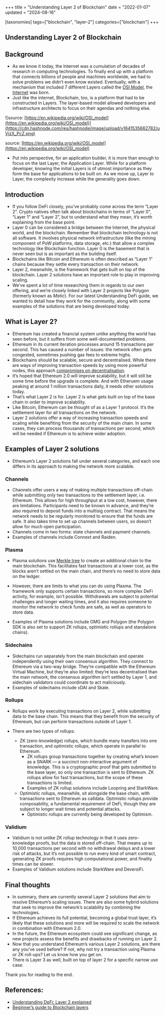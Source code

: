 +++
title = "Understanding Layer 2 of Blockchain"
date = "2022-01-07"
updated = "2024-08-16"

[taxonomies]
tags=["blockchain", "layer-2"]
categories=["blockchain"]
+++
## Understanding Layer 2 of Blockchain

## Background

- As we know it today, the Internet was a cumulation of decades of research in computing technologies. To finally end up with a platform that connects billions of people and machines worldwide, we had to solve problems we didn’t even know existed. Eventually, with a mechanism that included 7 different Layers called the [OSI Model](https://en.wikipedia.org/wiki/OSI_model), the [Internet](https://en.wikipedia.org/wiki/Internet) was born.
- Just like the internet, Blockchain, too, is a platform that had to be constructed in Layers. The layer-based model allowed developers and infrastructure architects to focus on their agendas and nothing else.

![source: [https://en.wikipedia.org/wiki/OSI_model](https://en.wikipedia.org/wiki/OSI_model)](https://cdn.hashnode.com/res/hashnode/image/upload/v1641535662782/uVjzX_PcZ.png)


source: [https://en.wikipedia.org/wiki/OSI_model](https://en.wikipedia.org/wiki/OSI_model)

- Put into perspective, for an application builder, it is more than enough to focus on the last Layer, the Application Layer. While for a platform developer, knowing the initial Layers is of utmost importance as they form the base for applications to be built on. As we move up, Layer to Layer, the complexity increase while the generality goes down.

## Introduction

- If you follow DeFi closely, you’ve probably come across the term “Layer 2”. Crypto natives often talk about blockchains in terms of “Layer 0”, “Layer 1”  and “Layer 2”, but to understand what they mean, it’s worth explaining from the base point.
- Layer 0 can be considered a bridge between the Internet, the physical world, and the blockchain. Remember that blockchain technology is not all software. It involves
physical network infrastructure (like the mining component of PoW platforms, data storage, etc.) that allow a complex technology like Blockchain function. Layer 0 is the basement that is never seen but is as important as the building itself.
- Blockchains like Bitcoin and Ethereum is often described as “Layer 1” chains because they settle every transaction on their network.
- Layer 2, meanwhile, is the framework that gets built on top of the blockchain. Layer 2 solutions have an important role to play in improving scaling.
- We’ve spent a lot of time researching them in regards to our own offering, and we’re closely linked with Layer 2 projects like Polygon (formerly known as *Matic*). For our latest Understanding DeFi guide, we wanted to detail how they work for the community, along with some examples of the solutions that are being developed today.

## **What is Layer 2?**

- Ethereum has created a financial system unlike anything the world has seen before, but it suffers from some well-documented problems.
- Ethereum in its current iteration processes around 15 transactions per second. This has caused a number of issues: the network often gets congested, sometimes pushing gas fees to extreme highs.
- Blockchains should be scalable, secure and decentralised. While there are ways of improving transaction speeds by using more powerful nodes, this approach [compromises on decentralisation](https://twitter.com/SBF_Alameda/status/1343436567847739392).
- It’s hoped that Ethereum 2.0 will improve scalability, but it will still be some time before the upgrade is complete. And with Etheruem usage peaking at around 1 million transactions daily, it needs other solutions today.
- That’s what Layer 2 is for. Layer 2 is what gets built on top of the base chain in order to improve scalability.
- Like Bitcoin, Ethereum can be thought of as a Layer 1 protocol. It’s the settlement layer for all transactions on the network.
- Layer 2 solutions offer a way of increasing transaction speeds and scaling while benefiting from the security of the main chain. In some cases, they can process thousands of transactions per second, which will be needed if Ethereum is to achieve wider adoption.

## **Examples of Layer 2 solutions**

- Ethereum’s Layer 2 solutions fall under several categories, and each one differs in its approach to making the network more scalable.

### **Channels**

- Channels offer users a way of making multiple transactions off-chain while submitting only two transactions to the settlement layer, i.e. Ethereum. This allows for high throughput at a low cost, however, there are limitations. Participants need to be known in advance, and they’re also required to deposit funds into a multisig contract. That means the network needs to be regularly monitored to ensure that the funds are safe. It also takes time to set up channels between users, so doesn’t allow for much open participation.
- Channels come in two forms: state channels and payment channels.
- Examples of channels include Connext and Raiden.

### **Plasma**

- Plasma solutions use [Merkle tree](https://en.wikipedia.org/wiki/Merkle_tree) to create an additional chain to the main blockchain. This facilitates fast transactions at a lower cost, as the blocks aren’t settled on the main chain, and there’s no need to store data on the ledger.

- However, there are limits to what you can do using Plasma. The framework only supports certain transactions, so more complex DeFi activity, for example, isn’t possible. Withdrawals are subject to potential challenges and longer waiting times, and it also requires someone to monitor the network to check funds are safe, as well as operators to store data.
- Examples of Plasma solutions include OMG and Polygon (the Polygon SDK is also set to support ZK rollups, optimistic rollups and standalone chains).

### **Sidechains**

- Sidechains run separately from the main blockchain and operate independently using their own consensus algorithm. They connect to Ethereum via a two-way bridge. They’re compatible with the Ethereum Virtual Machine, but they’re also limited: they’re less decentralised than the main network, the consensus algorithm isn’t settled by Layer 1, and sidechain validators could coordinate to act maliciously.
- Examples of sidechains include xDAI and Skale.

### **Rollups**

- Rollups work by executing transactions on Layer 2, while submitting data to the base chain. This means that they benefit from the security of Ethereum, but can perform transactions outside of Layer 1.

- There are two types of rollups:
    - ZK (zero-knowledge) rollups, which bundle many transfers into one transaction, and optimistic rollups, which operate in parallel to Ethereum.
        - ZK rollups group transactions together by creating what’s known as a SNARK — a succinct non-interactive argument of knowledge. This is a cryptographic proof that gets submitted to the base layer, so only one transaction is sent to Ethereum. ZK rollups allow for fast transactions, but the scope of these transactions is limited.
        - Examples of ZK rollup solutions include Loopring and StarkWare.
    - Optimistic rollups, meanwhile, sit alongside the base chain, with transactions sent to Ethereum as calldata. Optimistic rollups provide composability, a fundamental requirement of DeFi, though they are subject to longer wait times and potential attacks.
        - Optimistic rollups are currently being developed by Optimism.

### **Validium**

- Validium is not unlike ZK rollup technology in that it uses zero-knowledge proofs, but the data is stored off-chain. That means up to 10,000 transactions per second with no withdrawal delays and a lower risk of attacks, but it’s not possible to run every kind of smart contract, generating ZK proofs requires high computational power, and finality times can be slower.
- Examples of Validium solutions include StarkWare and DeversiFi.

## **Final thoughts**

- In summary, there are currently several Layer 2 solutions that aim to resolve Ethereum’s scaling issues. There are also some hybrid solutions that seek to improve the network’s scalability by combining the technologies.
- If Ethereum achieves its full potential, becoming a global trust layer, it’s likely that these solutions and more will be required to scale the network in combination with Ethereum 2.0.
- In the future, the Ethereum ecosystem could see significant change, as new projects assess the benefits and drawbacks of running on Layer 2.
- Now that you understand Ethereum’s various Layer 2 solutions, are there any you’ve used before? If not, why not try a transaction using Plasma or ZK roll-ups? Let us know how you get on.
- There is Layer 3 as well, built on top of layer 2 for a specific narrow use case.

Thank you for reading to the end.

## References:

- [Understanding DeFi: Layer 2 explained](https://medium.com/monolith/understanding-defi-layer-2-explained-6981ef6c8990#:~:text=Layer%202%20is%20what%20gets%20built%20on%20top,benefiting%20from%20the%20security%20of%20the%20main%20chain)
- [Beginner’s guide to Blockchain layers](https://cryptoadventure.com/beginners-guide-to-blockchain-layers/)
